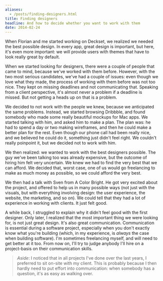 ```yaml
---
aliases:
  - /posts/finding-designers.html
title: Finding designers
headline: And how to decide whether you want to work with them
date: 2014-02-24
---
```



When Florian and me started working on Deckset, we realized we needed the best possible design. In every app, great design is important, but here, it's even more important: we will provide users with themes that have to look really great by default.

When we started looking for designers, there were a couple of people that came to mind, because we've worked with them before. However, with the two most serious candidates, we've had a couple of issues: even though we love what they made, the process of working with them before was not too nice. They kept on missing deadlines and not communicating that. Speaking from a client perspective, it's almost never a problem if a deadline is missed. But not getting a heads up on that is a problem.

We decided to not work with the people we knew, because we anticipated the same problems. Instead, we started browsing Dribbble, and found somebody who made some really beautiful mockups for Mac apps. We started talking with him, and asked him to make a plan.
The plan was: he had to spend a day or two making wireframes, and then he could make a better plan for the rest. Even though our phone call had been really nice, and we believed he could do it, something just didn't feel right. We couldn't really poinpoint it, but we decided not to work with him. 

We then realized: we wanted to work with the best designers possible. The guy we've been talking too was already expensive, but the outcome of hiring him felt very uncertain. We knew we had to find the very best that we can afford. We decided that, worst case, one of us would go freelancing to make as much money as possible, so we could afford the very best.

We then had a talk with Sven from A Color Bright. He got very excited about the project, and offered to help us in many possible ways (not just with the visuals, but with everything involving design: the user experience, the website, the marketing, and so on). We could tell that they had a lot of experience in working with clients. It just felt good.

A while back, I struggled to explain why it didn't feel good with the first designer. Only later, I realized that the most important thing we were looking for, is not just great design. It's also great communication. Communication is essential during a software project, especially when you don't exactly know what you're building (which, in my experience, is *always* the case when building software). I'm sometimes freelancing myself, and will need to get better at it too. From now on, I'll try to judge anybody I'll hire on a project-basis on their communication skills.

> _Aside_:
> I noticed that in all projects I've done over the last years, I preferred to sit on-site with my client. This is probably because I then hardly need to put effort into communication: when somebody has a question, it's as easy as walking over.

